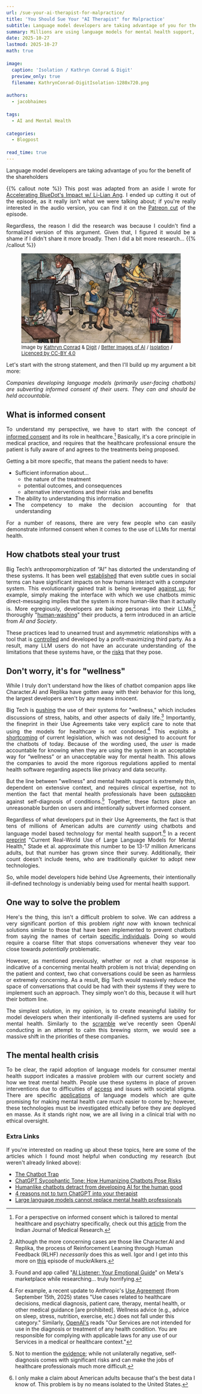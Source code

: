 ```yaml
---
url: /sue-your-ai-therapist-for-malpractice/
title: 'You Should Sue Your "AI Therapist" for Malpractice'
subtitle: Language model developers are taking advantage of you for the benefit of the shareholders
summary: Millions are using language models for mental health support, and we're already seeing the damage. Why is this happening, and how can we stop it?
date: 2025-10-27
lastmod: 2025-10-27
math: true

image:
  caption: 'Isolation / Kathryn Conrad & Digit'
  preview_only: true
  filename: KathrynConrad-DigitIsolation-1280x720.png

authors:
  - jacobhaimes

tags:
  - AI and Mental Health

categories:
  - Blogpost

read_time: true
---
```

<div style="font-size: larger,font-style: italic">
Language model developers are taking advantage of you for the benefit of the shareholders
</div>

<div style="text-align: justify">

{{% callout note %}}
This post was adapted from an aside I wrote for <a href="https;//kairos.fm/intoaisafety/e023" target="_blank" rel="noreferrer noopener">Accelerating BlueDot's Impact w/ Li-Lian Ang</a>. I ended up cutting it out of the episode, as it really isn't what we were talking about; if you're really interested in the audio version, you can find it on the <a href="https://www.patreon.com/cw/Kairosfm" target="_blank" rel="noreferrer noopener">Patreon cut</a> of the episode.

Regardless, the reason I did the research was because I couldn't find a formalized version of this argument. Given that, I figured it would be a shame if I didn't share it more broadly. Then I did a bit more research...
{{% /callout %}}

</div>

<figure>
    <img src="KathrynConrad-DigitIsolation-1280x720.png"
         alt="Illustrations of six data workers, working at computers in isolation from each other. Painted background includes hazy image of cubicles; digital overlay of glass fractures.">
    <figcaption style="font-size:small">Image by <a href="kathrynconrad.com" target="_blank" rel="noreferrer noopener">Kathryn Conrad</a> & <a href="https://digital-dialogues.co.uk/" target="_blank" rel="noreferrer noopener">Digit</a> / <a href="https://www.betterimagesofai.org" target="_blank" rel="noreferrer noopener">Better Images of AI</a> / <a href="https://betterimagesofai.org/images?artist=KathrynConrad&title=Isolation" target="_blank" rel="noreferrer noopener">Isolation</a> / <a href="https://creativecommons.org/licenses/by/4.0/" target="_blank" rel="noreferrer noopener">Licenced by CC-BY 4.0</a></figcaption>
</figure>

<div style="text-align: justify">

Let's start with the strong statement, and then I'll build up my argument a bit more:

_Companies developing language models (primarily user-facing chatbots) are subverting informed consent of their users. They can and should be held accountable._

## What is informed consent
To understand my perspective, we have to start with the concept of [informed consent](https://journals.lww.com/jmso/fulltext/2024/38010/importance_of_informed_consent_in_medical_practice.1.aspx) and its role in healthcare.[^1] Basically, it's a core principle in medical practice, and requires that the healthcare professional ensure the patient is fully aware of and agrees to the treatments being proposed.

Getting a bit more specific, that means the patient needs to have:
* Sufficient information about...
  * the nature of the treatment
  * potential outcomes, and consequences
  * alternative interventions and their risks and benefits
* The ability to understanding this information
* The competency to make the decision accounting for that understanding

For a number of reasons, there are very few people who can easily demonstrate informed consent when it comes to the use of LLMs for mental health.

## How chatbots steal your trust

Big Tech’s anthropomorphization of “AI” has distorted the understanding of these systems. It has been well [established](https://www.sciencedirect.com/science/article/abs/pii/S0747563222003338) that even subtle cues in social terms can have significant impacts on how humans interact with a computer system. This evolutionarily gained trait is being leveraged [against us](https://onlinelibrary.wiley.com/doi/10.1111/japp.70008?af=R); for example, simply making the interface with which we use chatbots mimic direct-messaging implies that the system is more human-like than it actually is. More egregiously, developers are baking personas into their LLMs,[^2] thoroughly "[human-washing](https://link.springer.com/article/10.1007/s00146-022-01492-1)" their products, a term introduced in an article from _AI and Society_.

These practices lead to unearned trust and asymmetric relationships with a tool that is [controlled](https://www.abc.net.au/news/science/2023-03-01/replika-users-fell-in-love-with-their-ai-chatbot-companion/102028196) and developed by a profit-maximizing third party. As a result, many LLM users do not have an accurate understanding of the limitations that these systems have, or the [risks](https://link.springer.com/article/10.1007/s00146-025-02318-6) that they pose.

## Don't worry, it's for "wellness"

While I truly don't understand how the likes of chatbot companion apps like Character.AI and Replika have gotten away with their behavior for this long, the largest developers aren't by any means innocent.

Big Tech is [pushing](https://opentools.ai/news/panasonic-and-anthropic-team-up-for-ai-powered-family-wellness-revolution) the use of their systems for "wellness," which includes discussions of stress, habits, and other aspects of daily life.[^3] Importantly, the fineprint in their Use Agreements take very explicit care to note that using the models for healthcare is not condoned.[^4] This exploits a [shortcoming](https://blogs.depaul.edu/jhli/2025/04/10/legal-loophole-of-health-apps-by-samra-saleem/) of current legislation, which was not designed to account for the chatbots of today. Because of the wording used, the _user_ is made accountable for knowing when they are using the system in an acceptable way for “wellness” or an unacceptable way for mental health. This allows the companies to avoid the more rigorous regulations applied to mental health software regarding aspects like privacy and data security.

But the line between "wellness" and mental health support is extremely thin, dependent on extensive context, and requires clinical expertise, not to mention the fact that mental health professionals have been [outspoken](https://health.clevelandclinic.org/dangers-of-self-diagnosis) against self-diagnosis of conditions.[^5] Together, these factors place an unreasonable burden on users and intentionally subvert informed consent.

Regardless of what developers put in their Use Agreements, the fact is that tens of millions of American adults are _currently_ using chatbots and language model based technology for mental health support.[^6] In a recent [preprint](https://osf.io/preprints/osf/ygx5q_v1) "Current Real-World Use of Large Language Models for Mental Health," Stade et al. approximate this number to be 13-17 million Americans adults, but that number has grown since their survey. Additionally, their count doesn't include teens, who are traditionally quicker to adopt new technologies.

So, while model developers hide behind Use Agreements, their intentionally ill-defined technology is undeniably being used for mental health support.

## One way to solve the problem

Here's the thing, this isn't a difficult problem to solve. We can address a very significant portion of this problem _right now_ with known technical solutions similar to those that have been implemented to prevent chatbots from saying the names of certain [specific individuals](https://www.theatlantic.com/technology/archive/2024/12/chatgpt-wont-say-my-name/681028/). Doing so would require a coarse filter that stops conversations whenever they vear too close towards _potentially_ problematic.

However, as mentioned previously, whether or not a chat response is indicative of a concerning mental health problem is not trivial; depending on the patient and context, two chat conversations could be seen as harmless or extremely concerning. As a result, Big Tech would massively reduce the space of conversations that could be had with their systems if they were to implement such an approach. They simply won't do this, because it will hurt their bottom line.

The simplest solution, in my opinion, is to create meaningful liability for model developers when their intentionally ill-defined systems are used for mental health. Similarly to the [scramble](https://futurism.com/openai-forensic-psychiatrist) we've recently seen OpenAI conducting in an attempt to calm this brewing storm, we would see a massive shift in the priorities of these companies.

## The mental health crisis

To be clear, the rapid adoption of language models for consumer mental health support indicates a massive problem with our current society and how we treat mental health. People use these systems in place of proven interventions due to difficulties of [access](https://www.npr.org/sections/shots-health-news/2025/09/30/nx-s1-5557278/ai-artificial-intelligence-mental-health-therapy-chatgpt-openai) and issues with societal stigma. There are specific [applications](https://ui.adsabs.harvard.edu/abs/2025arXiv250110374M/abstract) of language models which are quite promising for making mental health care much easier to come by; however, these technologies must be investigated ethically before they are deployed en masse. As it stands right now, we are all living in a clinical trial with no ethical oversight.

### Extra Links

If you're interested on reading up about these topics, here are some of the articles which I found most helpful when conducting my research (but weren't already linked above):

* [The Chatbot Trap](https://www.ignorance.ai/p/the-chatbot-trap)
* [ChatGPT Sycophantic Tone: How Humanizing Chatbots Pose Risks](https://www.medianama.com/2025/04/223-chatgpt-sycophantic-tone-risks-humanizing-ai-chatbots/)
* [Humanlike chatbots detract from developing AI for the human good](https://news.westernu.ca/2025/08/danger-of-anthropomorphic-ai/)
* [4 reasons not to turn ChatGPT into your therapist](https://www.brightfama.com/blog/2025/08/28/4-reasons-not-to-turn-chatgpt-into-your-therapist/)
* [Large language models cannot replace mental health professionals](https://makingnoiseandhearingthings.com/2022/08/03/large-language-models-cannot-replace-mental-health-professionals/)

[^1]: For a perspective on informed consent which is tailored to mental healthcare and psychiatry specifically, check out this [article](https://pmc.ncbi.nlm.nih.gov/articles/PMC7055160/) from the Indian Journal of Medical Research.

[^2]: Although the more concerning cases are those like Character.AI and Replika, the process of Reinforcement Learning through Human Feedback (RLHF) _necessarily_ does this as well. Igor and I get into this more on [this](https://kairos.fm/muckraikers/e017/) episode of muckrAIkers.

[^3]: Found and app called "[AI Listener: Your Emotional Guide](https://www.meta.com/experiences/ai-listener-your-emotional-guide/7182773695092320/?srsltid=AfmBOop9-JHpjv75EJGP_GqaIOyjDqPpCki-S7_Kv2xU5SsvhHRH-s_0)" on Meta's marketplace while researching... truly horrifying.

[^4]: For example, a recent update to Anthropic's [Use Agreement](https://www.anthropic.com/legal/aup) (from September 15th, 2025) states "Use cases related to healthcare decisions, medical diagnosis, patient care, therapy, mental health, or other medical guidance [are prohibited]. Wellness advice (e.g., advice on sleep, stress, nutrition, exercise, etc.) does not fall under this category." Similarly, [OpenAI's](https://openai.com/policies/service-terms/) reads "Our Services are not intended for use in the diagnosis or treatment of any health condition. You are responsible for complying with applicable laws for any use of our Services in a medical or healthcare context."

[^5]: Not to mention the [evidence](https://pubmed.ncbi.nlm.nih.gov/38471511/); while not unilaterally negative, self-diagnosis comes with significant risks and can make the jobs of healthcare professionals much more difficult.

[^6]: I only make a claim about American adults because that's the best data I know of. This problem is by no means isolated to the United States.

</div>
